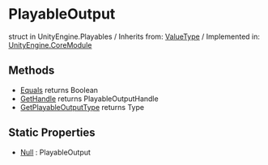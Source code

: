 # PlayableOutput
struct in UnityEngine.Playables
 / Inherits from: <a href="https://docs.unity3d.com/6000.1/Documentation/ScriptReference/ValueType.html">ValueType</a> / Implemented in: <a href="https://docs.unity3d.com/6000.1/Documentation/ScriptReference/UnityEngine.CoreModule.html">UnityEngine.CoreModule</a>

## Methods
- <a href="https://docs.unity3d.com/6000.1/Documentation/ScriptReference/PlayableOutput.Equals.html">Equals</a> returns Boolean
- <a href="https://docs.unity3d.com/6000.1/Documentation/ScriptReference/PlayableOutput.GetHandle.html">GetHandle</a> returns PlayableOutputHandle
- <a href="https://docs.unity3d.com/6000.1/Documentation/ScriptReference/PlayableOutput.GetPlayableOutputType.html">GetPlayableOutputType</a> returns Type

## Static Properties
- <a href="https://docs.unity3d.com/6000.1/Documentation/ScriptReference/PlayableOutput-Null.html">Null</a> : PlayableOutput
